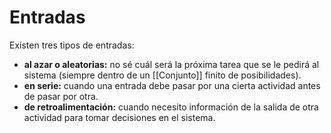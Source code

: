 # Entradas

Existen tres tipos de entradas:

- **al azar o aleatorias:** no sé cuál será la próxima tarea que se le pedirá al sistema (siempre dentro de un [[Conjunto]] finito de posibilidades).
- **en serie:** cuando una entrada debe pasar por una cierta actividad antes de pasar por otra.
- **de retroalimentación:** cuando necesito información de la salida de otra actividad para tomar decisiones en el sistema.
